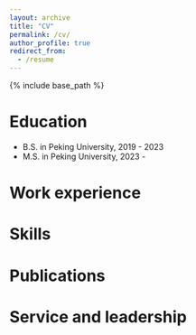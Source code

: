 ```yaml
---
layout: archive
title: "CV"
permalink: /cv/
author_profile: true
redirect_from:
  - /resume
---
```


{% include base_path %}

Education
======
* B.S. in Peking University, 2019 - 2023
* M.S. in Peking University, 2023 - 

Work experience
======
  
Skills
======

Publications
======
  
  
Service and leadership
======
